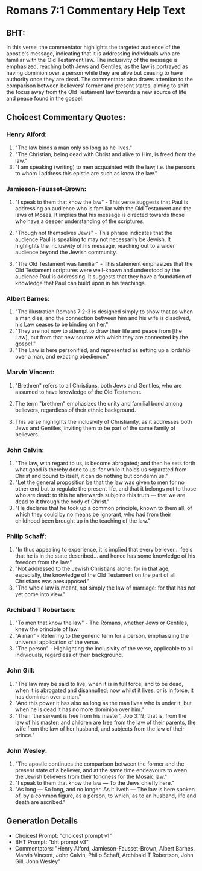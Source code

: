# Romans 7:1 Commentary Help Text

## BHT:
In this verse, the commentator highlights the targeted audience of the apostle's message, indicating that it is addressing individuals who are familiar with the Old Testament law. The inclusivity of the message is emphasized, reaching both Jews and Gentiles, as the law is portrayed as having dominion over a person while they are alive but ceasing to have authority once they are dead. The commentator also draws attention to the comparison between believers' former and present states, aiming to shift the focus away from the Old Testament law towards a new source of life and peace found in the gospel.

## Choicest Commentary Quotes:
### Henry Alford:
1. "The law binds a man only so long as he lives."
2. "The Christian, being dead with Christ and alive to Him, is freed from the law."
3. "I am speaking (writing) to men acquainted with the law; i.e. the persons to whom I address this epistle are such as know the law."

### Jamieson-Fausset-Brown:
1. "I speak to them that know the law" - This verse suggests that Paul is addressing an audience who is familiar with the Old Testament and the laws of Moses. It implies that his message is directed towards those who have a deeper understanding of the scriptures. 

2. "Though not themselves Jews" - This phrase indicates that the audience Paul is speaking to may not necessarily be Jewish. It highlights the inclusivity of his message, reaching out to a wider audience beyond the Jewish community. 

3. "The Old Testament was familiar" - This statement emphasizes that the Old Testament scriptures were well-known and understood by the audience Paul is addressing. It suggests that they have a foundation of knowledge that Paul can build upon in his teachings.

### Albert Barnes:
1. "The illustration Romans 7:2-3 is designed simply to show that as when a man dies, and the connection between him and his wife is dissolved, his Law ceases to be binding on her."
2. "They are not now to attempt to draw their life and peace from [the Law], but from that new source with which they are connected by the gospel."
3. "The Law is here personified, and represented as setting up a lordship over a man, and exacting obedience."

### Marvin Vincent:
1. "Brethren" refers to all Christians, both Jews and Gentiles, who are assumed to have knowledge of the Old Testament.

2. The term "brethren" emphasizes the unity and familial bond among believers, regardless of their ethnic background.

3. This verse highlights the inclusivity of Christianity, as it addresses both Jews and Gentiles, inviting them to be part of the same family of believers.

### John Calvin:
1. "The law, with regard to us, is become abrogated; and then he sets forth what good is thereby done to us: for while it holds us separated from Christ and bound to itself, it can do nothing but condemn us."
2. "Let the general proposition be that the law was given to men for no other end but to regulate the present life, and that it belongs not to those who are dead: to this he afterwards subjoins this truth — that we are dead to it through the body of Christ."
3. "He declares that he took up a common principle, known to them all, of which they could by no means be ignorant, who had from their childhood been brought up in the teaching of the law."

### Philip Schaff:
1. "In thus appealing to experience, it is implied that every believer... feels that he is in the state described... and hence has some knowledge of his freedom from the law." 
2. "Not addressed to the Jewish Christians alone; for in that age, especially, the knowledge of the Old Testament on the part of all Christians was presupposed." 
3. "The whole law is meant, not simply the law of marriage: for that has not yet come into view."

### Archibald T Robertson:
1. "To men that know the law" - The Romans, whether Jews or Gentiles, knew the principle of law.
2. "A man" - Referring to the generic term for a person, emphasizing the universal application of the verse.
3. "The person" - Highlighting the inclusivity of the verse, applicable to all individuals, regardless of their background.

### John Gill:
1. "The law may be said to live, when it is in full force, and to be dead, when it is abrogated and disannulled; now whilst it lives, or is in force, it has dominion over a man." 
2. "And this power it has also as long as the man lives who is under it, but when he is dead it has no more dominion over him."
3. "Then 'the servant is free from his master', Job 3:19; that is, from the law of his master; and children are free from the law of their parents, the wife from the law of her husband, and subjects from the law of their prince."

### John Wesley:
1. "The apostle continues the comparison between the former and the present state of a believer, and at the same time endeavours to wean the Jewish believers from their fondness for the Mosaic law."
2. "I speak to them that know the law — To the Jews chiefly here."
3. "As long — So long, and no longer. As it liveth — The law is here spoken of, by a common figure, as a person, to which, as to an husband, life and death are ascribed."


## Generation Details
- Choicest Prompt: "choicest prompt v1"
- BHT Prompt: "bht prompt v3"
- Commentators: "Henry Alford, Jamieson-Fausset-Brown, Albert Barnes, Marvin Vincent, John Calvin, Philip Schaff, Archibald T Robertson, John Gill, John Wesley"

